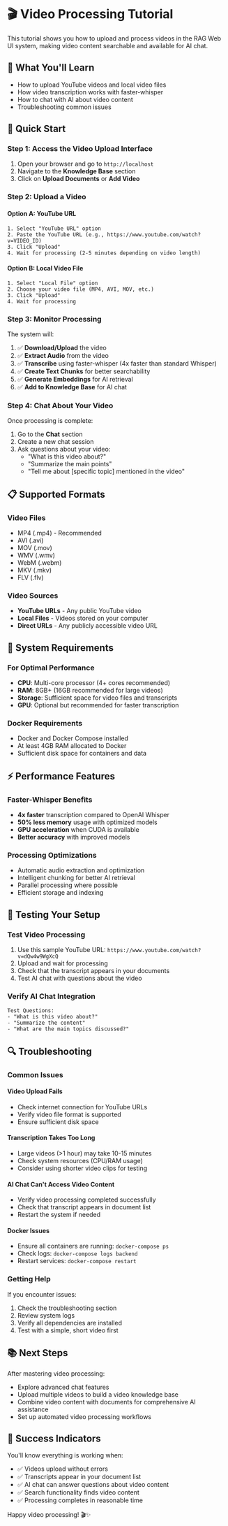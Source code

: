 # 🎬 Video Processing Tutorial

This tutorial shows you how to upload and process videos in the RAG Web UI system, making video content searchable and available for AI chat.

## 🎯 What You'll Learn

- How to upload YouTube videos and local video files
- How video transcription works with faster-whisper
- How to chat with AI about video content
- Troubleshooting common issues

## 🚀 Quick Start

### Step 1: Access the Video Upload Interface

1. Open your browser and go to `http://localhost`
2. Navigate to the **Knowledge Base** section
3. Click on **Upload Documents** or **Add Video**

### Step 2: Upload a Video

#### Option A: YouTube URL
```
1. Select "YouTube URL" option
2. Paste the YouTube URL (e.g., https://www.youtube.com/watch?v=VIDEO_ID)
3. Click "Upload"
4. Wait for processing (2-5 minutes depending on video length)
```

#### Option B: Local Video File
```
1. Select "Local File" option
2. Choose your video file (MP4, AVI, MOV, etc.)
3. Click "Upload"
4. Wait for processing
```

### Step 3: Monitor Processing

The system will:
1. ✅ **Download/Upload** the video
2. ✅ **Extract Audio** from the video
3. ✅ **Transcribe** using faster-whisper (4x faster than standard Whisper)
4. ✅ **Create Text Chunks** for better searchability
5. ✅ **Generate Embeddings** for AI retrieval
6. ✅ **Add to Knowledge Base** for AI chat

### Step 4: Chat About Your Video

Once processing is complete:
1. Go to the **Chat** section
2. Create a new chat session
3. Ask questions about your video:
   - "What is this video about?"
   - "Summarize the main points"
   - "Tell me about [specific topic] mentioned in the video"

## 📋 Supported Formats

### Video Files
- MP4 (.mp4) - Recommended
- AVI (.avi)
- MOV (.mov)
- WMV (.wmv)
- WebM (.webm)
- MKV (.mkv)
- FLV (.flv)

### Video Sources
- **YouTube URLs** - Any public YouTube video
- **Local Files** - Videos stored on your computer
- **Direct URLs** - Any publicly accessible video URL

## 🔧 System Requirements

### For Optimal Performance
- **CPU**: Multi-core processor (4+ cores recommended)
- **RAM**: 8GB+ (16GB recommended for large videos)
- **Storage**: Sufficient space for video files and transcripts
- **GPU**: Optional but recommended for faster transcription

### Docker Requirements
- Docker and Docker Compose installed
- At least 4GB RAM allocated to Docker
- Sufficient disk space for containers and data

## ⚡ Performance Features

### Faster-Whisper Benefits
- **4x faster** transcription compared to OpenAI Whisper
- **50% less memory** usage with optimized models
- **GPU acceleration** when CUDA is available
- **Better accuracy** with improved models

### Processing Optimizations
- Automatic audio extraction and optimization
- Intelligent chunking for better AI retrieval
- Parallel processing where possible
- Efficient storage and indexing

## 🧪 Testing Your Setup

### Test Video Processing
1. Use this sample YouTube URL: `https://www.youtube.com/watch?v=dQw4w9WgXcQ`
2. Upload and wait for processing
3. Check that the transcript appears in your documents
4. Test AI chat with questions about the video

### Verify AI Chat Integration
```
Test Questions:
- "What is this video about?"
- "Summarize the content"
- "What are the main topics discussed?"
```

## 🔍 Troubleshooting

### Common Issues

#### Video Upload Fails
- Check internet connection for YouTube URLs
- Verify video file format is supported
- Ensure sufficient disk space

#### Transcription Takes Too Long
- Large videos (>1 hour) may take 10-15 minutes
- Check system resources (CPU/RAM usage)
- Consider using shorter video clips for testing

#### AI Chat Can't Access Video Content
- Verify video processing completed successfully
- Check that transcript appears in document list
- Restart the system if needed

#### Docker Issues
- Ensure all containers are running: `docker-compose ps`
- Check logs: `docker-compose logs backend`
- Restart services: `docker-compose restart`

### Getting Help

If you encounter issues:
1. Check the troubleshooting section
2. Review system logs
3. Verify all dependencies are installed
4. Test with a simple, short video first

## 📚 Next Steps

After mastering video processing:
- Explore advanced chat features
- Upload multiple videos to build a video knowledge base
- Combine video content with documents for comprehensive AI assistance
- Set up automated video processing workflows

## 🎉 Success Indicators

You'll know everything is working when:
- ✅ Videos upload without errors
- ✅ Transcripts appear in your document list
- ✅ AI chat can answer questions about video content
- ✅ Search functionality finds video content
- ✅ Processing completes in reasonable time

Happy video processing! 🎬✨
